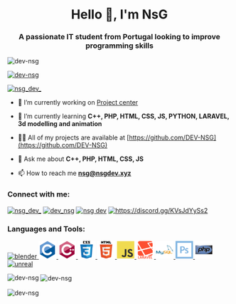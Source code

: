 <h1 align="center">Hello 👋, I'm NsG</h1>
<h3 align="center">A passionate IT student from Portugal looking to improve programming skills</h3>

<p align="left"> <img src="https://komarev.com/ghpvc/?username=dev-nsg&label=Profile%20views&color=ff00ff&style=flat" alt="dev-nsg" /> </p>

<p align="left"> <a href="https://github.com/ryo-ma/github-profile-trophy"><img src="https://github-profile-trophy.vercel.app/?username=dev-nsg" alt="dev-nsg" /></a> </p>

<p align="left"> <a href="https://twitter.com/nsg_dev_" target="blank"><img src="https://img.shields.io/twitter/follow/nsg_dev_?logo=twitter&style=for-the-badge" alt="nsg_dev_" /></a> </p>

- 🔭 I’m currently working on [Project center](nsgdev.xyz)

- 🌱 I’m currently learning **C++, PHP, HTML, CSS, JS, PYTHON, LARAVEL, 3d modelling and animation**

- 👨‍💻 All of my projects are available at [https://github.com/DEV-NSG](https://github.com/DEV-NSG)

- 💬 Ask me about **C++, PHP, HTML, CSS, JS**

- 📫 How to reach me **nsg@nsgdev.xyz**

<h3 align="left">Connect with me:</h3>
<p align="left">
<a href="https://twitter.com/nsg_dev_" target="blank"><img align="center" src="https://raw.githubusercontent.com/rahuldkjain/github-profile-readme-generator/master/src/images/icons/Social/twitter.svg" alt="nsg_dev_" height="30" width="40" /></a>
<a href="https://instagram.com/dev_nsg" target="blank"><img align="center" src="https://raw.githubusercontent.com/rahuldkjain/github-profile-readme-generator/master/src/images/icons/Social/instagram.svg" alt="dev_nsg" height="30" width="40" /></a>
<a href="https://www.youtube.com/c/nsg dev" target="blank"><img align="center" src="https://raw.githubusercontent.com/rahuldkjain/github-profile-readme-generator/master/src/images/icons/Social/youtube.svg" alt="nsg dev" height="30" width="40" /></a>
<a href="https://discord.gg/https://discord.gg/KVsJdYySs2" target="blank"><img align="center" src="https://raw.githubusercontent.com/rahuldkjain/github-profile-readme-generator/master/src/images/icons/Social/discord.svg" alt="https://discord.gg/KVsJdYySs2" height="30" width="40" /></a>
</p>

<h3 align="left">Languages and Tools:</h3>
<p align="left"> <a href="https://www.blender.org/" target="_blank" rel="noreferrer"> <img src="https://download.blender.org/branding/community/blender_community_badge_white.svg" alt="blender" width="40" height="40"/> </a> <a href="https://www.cprogramming.com/" target="_blank" rel="noreferrer"> <img src="https://raw.githubusercontent.com/devicons/devicon/master/icons/c/c-original.svg" alt="c" width="40" height="40"/> </a> <a href="https://www.w3schools.com/cpp/" target="_blank" rel="noreferrer"> <img src="https://raw.githubusercontent.com/devicons/devicon/master/icons/cplusplus/cplusplus-original.svg" alt="cplusplus" width="40" height="40"/> </a> <a href="https://www.w3schools.com/css/" target="_blank" rel="noreferrer"> <img src="https://raw.githubusercontent.com/devicons/devicon/master/icons/css3/css3-original-wordmark.svg" alt="css3" width="40" height="40"/> </a> <a href="https://www.w3.org/html/" target="_blank" rel="noreferrer"> <img src="https://raw.githubusercontent.com/devicons/devicon/master/icons/html5/html5-original-wordmark.svg" alt="html5" width="40" height="40"/> </a> <a href="https://developer.mozilla.org/en-US/docs/Web/JavaScript" target="_blank" rel="noreferrer"> <img src="https://raw.githubusercontent.com/devicons/devicon/master/icons/javascript/javascript-original.svg" alt="javascript" width="40" height="40"/> </a> <a href="https://laravel.com/" target="_blank" rel="noreferrer"> <img src="https://raw.githubusercontent.com/devicons/devicon/master/icons/laravel/laravel-plain-wordmark.svg" alt="laravel" width="40" height="40"/> </a> <a href="https://www.mysql.com/" target="_blank" rel="noreferrer"> <img src="https://raw.githubusercontent.com/devicons/devicon/master/icons/mysql/mysql-original-wordmark.svg" alt="mysql" width="40" height="40"/> </a> <a href="https://www.photoshop.com/en" target="_blank" rel="noreferrer"> <img src="https://raw.githubusercontent.com/devicons/devicon/master/icons/photoshop/photoshop-line.svg" alt="photoshop" width="40" height="40"/> </a> <a href="https://www.php.net" target="_blank" rel="noreferrer"> <img src="https://raw.githubusercontent.com/devicons/devicon/master/icons/php/php-original.svg" alt="php" width="40" height="40"/> </a> <a href="https://unrealengine.com/" target="_blank" rel="noreferrer"> <img src="https://raw.githubusercontent.com/kenangundogan/fontisto/036b7eca71aab1bef8e6a0518f7329f13ed62f6b/icons/svg/brand/unreal-engine.svg" alt="unreal" width="40" height="40"/> </a> </p>

<p><img align="left" src="https://github-readme-stats.vercel.app/api/top-langs?username=dev-nsg&show_icons=true&locale=en&layout=compact" alt="dev-nsg" /></p>

<p>&nbsp;<img align="center" src="https://github-readme-stats.vercel.app/api?username=dev-nsg&show_icons=true&locale=en" alt="dev-nsg" /></p>

<p><img align="center" src="https://github-readme-streak-stats.herokuapp.com/?user=dev-nsg&theme=dark" alt="dev-nsg" /></p>
